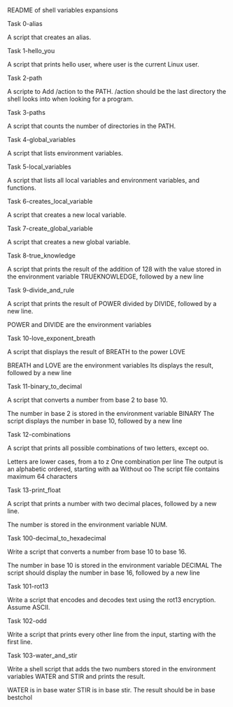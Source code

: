 README of shell variables expansions

Task 0-alias

A  script that creates an alias.

Task 1-hello_you

A script that prints hello user, where user is the current Linux user.

Task 2-path

A scripte to  Add /action to the PATH. /action should be the last directory the shell looks into when looking for a program.

Task 3-paths

A script that counts the number of directories in the PATH.

Task 4-global_variables

A script that lists environment variables.

Task 5-local_variables

A script that lists all local variables and environment variables, and functions.

Task 6-creates_local_variable

A script that creates a new local variable.

Task 7-create_global_variable

A script that creates a new global variable.

Task 8-true_knowledge

A script that prints the result of the addition of 128 with the value stored in the environment variable TRUEKNOWLEDGE, followed by a new line

Task 9-divide_and_rule

A script that prints the result of POWER divided by DIVIDE, followed by a new line.

POWER and DIVIDE are the environment variables

Task 10-love_exponent_breath

A script that displays the result of BREATH to the power LOVE

BREATH and LOVE are the environment variables
Its displays the result, followed by a new line

Task 11-binary_to_decimal

A script that converts a number from base 2 to base 10.

The number in base 2 is stored in the environment variable BINARY
The script displays the number in base 10, followed by a new line

Task 12-combinations

A script that prints all possible combinations of two letters, except oo.

Letters are lower cases, from a to z
One combination per line
The output is an alphabetic ordered, starting with aa
Without oo
The script file contains maximum 64 characters

Task 13-print_float

A script that prints a number with two decimal places, followed by a new line.

The number is stored in the environment variable NUM.

Task 100-decimal_to_hexadecimal

Write a script that converts a number from base 10 to base 16.

The number in base 10 is stored in the environment variable DECIMAL
The script should display the number in base 16, followed by a new line

Task 101-rot13

Write a script that encodes and decodes text using the rot13 encryption. Assume ASCII.

Task 102-odd

Write a script that prints every other line from the input, starting with the first line.

Task 103-water_and_stir

Write a shell script that adds the two numbers stored in the environment variables WATER and STIR and prints the result.

WATER is in base water
STIR is in base stir.
The result should be in base bestchol


